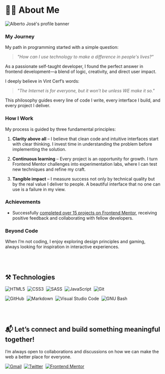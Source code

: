 <!-- About Me - start -->
# 👨‍💻 About Me

![Alberto José's profile banner](https://github.com/user-attachments/assets/425102a8-e266-4a6c-a46e-7c52d5fbe9c6)

### My Journey

My path in programming started with a simple question: 

> *"How can I use technology to make a difference in people's lives?"* 

As a passionate self-taught developer, I found the perfect answer in frontend development—a blend of logic, creativity, and direct user impact.  

I deeply believe in Vint Cerf’s words: 

> *"The Internet is for everyone, but it won’t be unless WE make it so."* 

This philosophy guides every line of code I write, every interface I build, and every project I deliver.  

### How I Work

My process is guided by three fundamental principles:  

1. **Clarity above all** – I believe that clean code and intuitive interfaces start with clear thinking. I invest time in understanding the problem before implementing the solution.  

2. **Continuous learning** – Every project is an opportunity for growth. I turn Frontend Mentor challenges into experimentation labs, where I can test new techniques and refine my craft.  

3. **Tangible impact** – I measure success not only by technical quality but by the real value I deliver to people. A beautiful interface that no one can use is a failure in my view.

### Achievements

- Successfully [completed over 15 projects on Frontend Mentor](https://www.frontendmentor.io/profile/alberto-rj/solutions), receiving positive feedback and collaborating with fellow developers.

### Beyond Code

When I’m not coding, I enjoy exploring design principles and gaming, always looking for inspiration in interactive experiences.  

<br><br>
<!-- About Me - end -->

<!-- Technologies - start -->
## ⚒️ Technologies
   
![HTML5](https://img.shields.io/badge/HTML5-094550?style=for-the-badge&logo=html5&logoColor=white&logoSize=auto)&nbsp;
![CSS3](https://img.shields.io/badge/CSS3-094550?style=for-the-badge&logo=css3&logoColor=white&logoSize=auto)&nbsp;
![SASS](https://img.shields.io/badge/sass-094550?style=for-the-badge&logo=sass&logoColor=white&logoSize=auto)&nbsp;
![JavaScript](https://img.shields.io/badge/JavaScript-094550?style=for-the-badge&logo=javascript&logoColor=white&logoSize=auto)&nbsp;
![Git](https://img.shields.io/badge/GIT-094550?style=for-the-badge&logo=git&logoColor=white&logoSize=auto)&nbsp;

![GitHub](https://img.shields.io/badge/GITHUB-094550?style=for-the-badge&logo=github&logoColor=white&logoSize=auto)&nbsp;
![Markdown](https://img.shields.io/badge/MARKDOWN-094550?style=for-the-badge&logo=markdown&logoColor=white&logoSize=auto)&nbsp;
![Visual Studio Code](https://img.shields.io/badge/VSCode-094550?style=for-the-badge&logo=visual%20studio%20code&logoColor=white&logoSize=auto)&nbsp;
![GNU Bash](https://img.shields.io/badge/GNU%20BASH-094550?style=for-the-badge&logo=gnubash&logoColor=white&logoSize=auto)

<br><br>
<!-- Technologies - end -->

<!-- Let's Connect - start -->
## 📬 Let’s connect and build something meaningful together!

I’m always open to collaborations and discussions on how we can make the web a better place for everyone.

[![Gmail](https://img.shields.io/badge/GMAIL-094550?style=for-the-badge&logo=gmail&logoColor=white&logoSize=auto)](mailto:albertorauljose2@gmail.com)&nbsp;
[![Twitter](https://img.shields.io/badge/X-094550?style=for-the-badge&logo=x&logoColor=white&logoSize=auto)](https://twitter.com/albertorauljose)&nbsp;
[![Frontend Mentor](https://img.shields.io/badge/FRONTEND%20MENTOR-094550?style=for-the-badge&logo=frontendmentor&logoColor=white&logoSize=auto)](https://www.frontendmentor.io/profile/alberto-rj)
